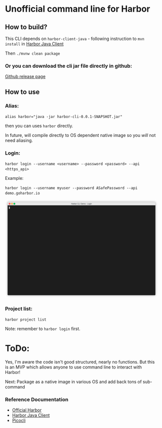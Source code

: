 # Unofficial command line for Harbor

## How to build?
This CLI depends on `harbor-client-java` - following instruction to `mvn install` in [Harbor Java Client](https://github.com/hinyinlam-pivotal/harbor-client-java)

Then `./mvnw clean package`

### Or you can download the cli jar file directly in github:
[Github release page](https://github.com/hinyinlam-pivotal/harbor-cli/releases)

## How to use

### Alias:

`alias harbor="java -jar harbor-cli-0.0.1-SNAPSHOT.jar"`

then you can uses `harbor` directly.

In future, will compile directly to OS dependent native image so you *will* not need aliasing.

### Login:
`harbor login --username <username> --password <password> --api <https_api>`

Example:

`harbor login --username myuser --password ASafePassword --api demo.goharbor.io`

<p align="center"><img src="/doc/login-demo.gif?raw=true"/></p>

### Project list:
`harbor project list`

Note: remember to `harbor login` first.

# ToDo:
Yes, I'm aware the code isn't good structured, nearly no functions.
But this is an MVP which allows anyone to use command line to interact with Harbor!

Next: Package as a native image in various OS and add back tons of sub-command

### Reference Documentation
* [Official Harbor](https://goharbor.io/)
* [Harbor Java Client](https://github.com/hinyinlam-pivotal/harbor-client-java)
* [Picocli](https://picocli.info/)
